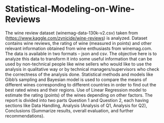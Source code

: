 # Statistical-Modeling-on-Wine-Reviews
The wine review dataset (winemag-data-130k-v2.csv) taken from (https://www.kaggle.com/zynicide/wine-reviews) is analyzed. Dataset contains wine reviews, the rating of wine (measured in points) and other relevant information obtained from wine enthusiasts from winemag.com. The data is available in two formats – json and csv.
The objective here is to analyze this data to transform it into some useful information that can be used by non-technical people like wine sellers who would like to use the analysis in qualitative way or by technical managers/supervisors who check the correctness of the analysis done. Statistical methods and models like Gibb’s sampling and Bayesian model is used to compare the means of different wines corresponding to different countries in order to find out the best rated wines and their regions. Use of Linear Regression model to estimate the rating (points) of the wines depending on other factors.
The report is divided into two parts Question 1 and Question 2, each having sections like Data Handling, Analysis (Analysis of Q1, Analysis for Q2), Conclusions (Summarize results, overall evaluation, and further recommendations).
